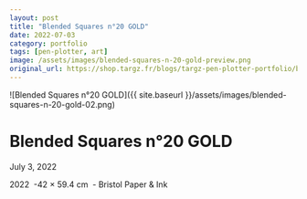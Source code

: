 ```yaml
---
layout: post
title: "Blended Squares n°20 GOLD"
date: 2022-07-03
category: portfolio
tags: [pen-plotter, art]
image: /assets/images/blended-squares-n-20-gold-preview.png
original_url: https://shop.targz.fr/blogs/targz-pen-plotter-portfolio/blended-squares-n-20-gold
---
```


![Blended Squares n°20 GOLD]({{ site.baseurl }}/assets/images/blended-squares-n-20-gold-02.png)

# Blended Squares n°20 GOLD
July 3, 2022

2022  -42 × 59.4 cm  - Bristol Paper & Ink